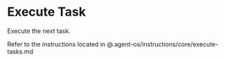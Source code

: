# Execute Task

Execute the next task.

Refer to the instructions located in @.agent-os/instructions/core/execute-tasks.md
